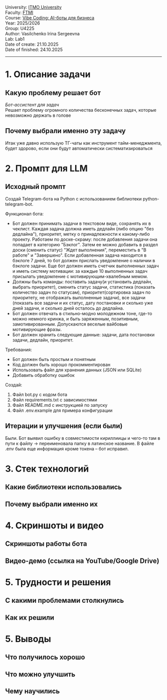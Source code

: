 University: [ITMO University](https://itmo.ru/ru/)  
Faculty: [FTMI](https://ftmi.itmo.ru/)  
Course: [Vibe Coding: AI-боты для бизнеса](https://github.com/itmo-ict-faculty/vibe-coding-for-business)  
Year: 2025/2026  
Group: U4225  
Author: Vasilchenko Irina Sergeevna  
Lab: Lab1  
Date of create: 21.10.2025  
Date of finished: 24.10.2025  
***

# 1. Описание задачи
## Какую проблему решает бот
*Бот-ассистент для задач*  
Решает проблему огромного количества бесконечных задач, которые невозможно держать в голове
## Почему выбрали именно эту задачу
Итак уже давно использую ТГ-чаты как инструмент тайм-менеджмента, будет здорово, если они будут автоматически систематизироваться

# 2. Промпт для LLM

## Исходный промпт
Создай Telegram-бота на Python с использованием библиотеки python-telegram-bot.

Функционал бота:
- Бот должен принимать задачи в текстовом виде, сохранять их в чеклист. Каждая задача должна иметь дедлайн (либо опцию "без дедлайна"), приоритет, метку о принадлежности к какому-либо проекту. Работаем по доске-скраму: после добавления задачи она попадает в категорию "Бэклог". Затем ее можно добавить в раздел доски (сменить статус) "Ждет выполнения", переместить в "В работе" и "Завершено". Если добавленная задача находится в бэклоге 7 дней, то бот должен прислать уведомление о наличии в бэклоге задачи. Еще бот должен иметь счетчик выполненных задач и иметь систему мотивации: за каждые 10 выполненных задач присылать уведомление с мотивирующим-хвалебным мемом.
- Должны быть команды: поставить задачу(и установить дедлайн, выбрать приоритет), сменить статус задачи, статистика (показать количество задач по статусам), приоритет(сортировка задач по приоритету, не отображать выполненные задачи), все задачи (показать все задачи и их статус, дату постановки и сколько уже дней задачи, и сколько дней осталось до дедлайна.
- Бот должен отвечать в стильно-модно молодежном тоне, где-то можно немного кринжа, и быть заряженным, позитивным, замотивированным. Допускаются веселые вайбовые мотивирующие фразы.
- Бот должен хранить следующие данные: задачи, дата постановки задачи, дедлайн, приоритет.

Требования:
- Бот должен быть простым и понятным
- Код должен быть хорошо прокомментирован
- Использовать файл для хранения данных (JSON или SQLite)
- Добавить обработку ошибок

Создай:

1. Файл bot.py с кодом бота
2. Файл requirements.txt с зависимостями
3. Файл README.md с инструкцией по запуску
4. Файл .env.example для примера конфигурации

## Итерации и улучшения (если были)
Были. Бот выявил ошибку в совместимости кириллиицы и чего-то там в пути к файлу -> переименовала папку в латинское название. В файле .env была еще информация кроме токена – бот исправил.

# 3. Стек технологий

## Какие библиотеки использовались
## Почему выбрали именно их

# 4. Скриншоты и видео

## Скриншоты работы бота
## Видео-демо (ссылка на YouTube/Google Drive)

# 5. Трудности и решения

## С какими проблемами столкнулись
## Как их решили

# 5. Выводы

## Что получилось хорошо
## Что можно улучшить
## Чему научились
